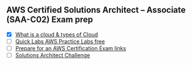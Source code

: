 ## AWS Certified Solutions Architect – Associate (SAA-C02) Exam prep


- [X] [What is a cloud & types of Cloud](https://aws.amazon.com/what-is-cloud-computing/)
- [ ] [Quick Labs AWS Practice Labs free](https://amazon.qwiklabs.com/catalog?locale=en)
- [ ] [Prepare for an AWS Certification Exam links](https://handouts-live.s3.amazonaws.com/8b1823b06d0c421f9dd1520f86edfe10?X-Amz-Algorithm=AWS4-HMAC-SHA256&X-Amz-Date=20210721T062103Z&X-Amz-SignedHeaders=host&X-Amz-Expires=86400&X-Amz-Credential=AKIAJICNIQWVMWBRIUMQ%2F20210721%2Fus-east-1%2Fs3%2Faws4_request&X-Amz-Signature=de2d483e8ad9fb1fec60f9f300f78109d3650a6eb6b53ac5fdf9341a49821023)
- [ ] [Solutions Architect Challenge](https://handouts-live.s3.amazonaws.com/8bf072e28d654808871d6edfad752792?X-Amz-Algorithm=AWS4-HMAC-SHA256&X-Amz-Date=20210721T062103Z&X-Amz-SignedHeaders=host&X-Amz-Expires=86400&X-Amz-Credential=AKIAJICNIQWVMWBRIUMQ%2F20210721%2Fus-east-1%2Fs3%2Faws4_request&X-Amz-Signature=6c81ed821ad6b0fd97c7c147b1536377d21abda13c941ffae58d7eabff0cc14f)
